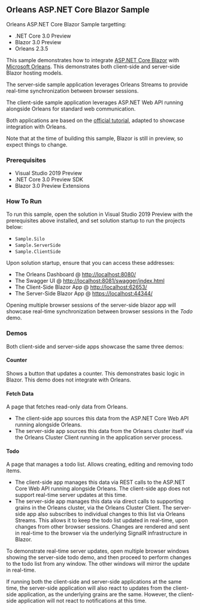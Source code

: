 ## Orleans ASP.NET Core Blazor Sample

Orleans ASP.NET Core Blazor Sample targetting:

* .NET Core 3.0 Preview
* Blazor 3.0 Preview
* Orleans 2.3.5

This sample demonstrates how to integrate [ASP.NET Core Blazor](https://docs.microsoft.com/en-us/aspnet/core/blazor/?view=aspnetcore-3.0)
with [Microsoft Orleans](https://dotnet.github.io/orleans/). This demonstrates both client-side and server-side Blazor hosting models.

The server-side sample application leverages Orleans Streams to provide real-time synchronization between browser sessions.

The client-side sample application leverages ASP.NET Web API running alongside Orleans for standard web communication.

Both applications are based on the [official tutorial](https://docs.microsoft.com/en-us/aspnet/core/tutorials/build-your-first-blazor-app?view=aspnetcore-3.0), adapted to showcase integration with Orleans.

Note that at the time of building this sample, Blazor is still in preview, so expect things to change.

### Prerequisites

* Visual Studio 2019 Preview
* .NET Core 3.0 Preview SDK
* Blazor 3.0 Preview Extensions 

### How To Run

To run this sample, open the solution in Visual Studio 2019 Preview with the prerequisites above installed, and set solution startup to run the projects below:

* `Sample.Silo`
* `Sample.ServerSide`
* `Sample.ClientSide`

Upon solution startup, ensure that you can access these addresses:

* The Orleans Dashboard @ [http://localhost:8080/](http://localhost:8080/)
* The Swagger UI @ [http://localhost:8081/swagger/index.html](http://localhost:8081/swagger/index.html)
* The Client-Side Blazor App @ [http://localhost:62653/](http://localhost:62653/)
* The Server-Side Blazor App @ [https://localhost:44344/](https://localhost:44344/)

Opening multiple browser sessions of the server-side blazor app will showcase real-time synchronization between browser sessions in the *Todo* demo.

### Demos

Both client-side and server-side apps showcase the same three demos:

#### Counter

Shows a button that updates a counter.
 This demonstrates basic logic in Blazor. This demo does not integrate with Orleans.

#### Fetch Data

A page that fetches read-only data from Orleans.

* The client-side app sources this data from the ASP.NET Core Web API running alongside Orleans.
* The server-side app sources this data from the Orleans cluster itself via the Orleans Cluster Client running in the application server process.

#### Todo

A page that manages a todo list.
Allows creating, editing and removing todo items.

* The client-side app manages this data via REST calls to the ASP.NET Core Web API running alongside Orleans.
  The client-side app does not support real-time server updates at this time.
* The server-side app manages this data via direct calls to supporting grains in the Orleans cluster, via the Orleans Cluster Client.
  The server-side app also subscribes to individual changes to this list via Orleans Streams.
  This allows it to keep the todo list updated in real-time, upon changes from other browser sessions.
  Changes are rendered and sent in real-time to the browser via the underlying SignalR infrastructure in Blazor.
 
To demonstrate real-time server updates, open multiple browser windows showing the server-side todo demo,
and then proceed to perform changes to the todo list from any window. The other windows will mirror the update in real-time.

If running both the client-side and server-side applications at the same time,
the server-side application will also react to updates from the client-side application, as the underlying grains are the same.
However, the client-side application will not react to notifications at this time.